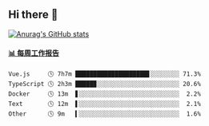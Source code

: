 ## Hi there 👋

[![Anurag's GitHub stats](https://github-readme-stats.vercel.app/api?username=OriLight152)](https://github.com/anuraghazra/github-readme-stats)

<!--
**OriLight152/OriLight152** is a ✨ _special_ ✨ repository because its `README.md` (this file) appears on your GitHub profile.

Here are some ideas to get you started:

- 🔭 I’m currently working on ...
- 🌱 I’m currently learning ...
- 👯 I’m looking to collaborate on ...
- 🤔 I’m looking for help with ...
- 💬 Ask me about ...
- 📫 How to reach me: ...
- 😄 Pronouns: ...
- ⚡ Fun fact: ...
-->

<!-- waka-box start -->
#### <a href="https://gist.github.com/92c8d5b388768c10efcba86e82b7c4fb" target="_blank">📊 每周工作报告</a>
```text
Vue.js     🕓 7h7m ████████████████████▋░░░░░░░░ 71.3%
TypeScript 🕓 2h3m █████▉░░░░░░░░░░░░░░░░░░░░░░░ 20.6%
Docker     🕓 13m  ▋░░░░░░░░░░░░░░░░░░░░░░░░░░░░  2.2%
Text       🕓 12m  ▌░░░░░░░░░░░░░░░░░░░░░░░░░░░░  2.1%
Other      🕓 9m   ▍░░░░░░░░░░░░░░░░░░░░░░░░░░░░  1.6%
```
<!-- Powered by https://github.com/journey-ad/waka-box-go . -->
<!-- waka-box end -->
